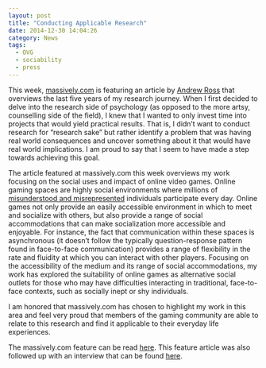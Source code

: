 ```yaml
---
layout: post
title: "Conducting Applicable Research"
date: 2014-12-30 14:04:26
category: News
tags:
  - OVG
  - sociability
  - press
---
```


This week, [massively.com](http://www.massively.com) is featuring an article by [Andrew Ross](http://massively.joystiq.com/editor/andrew-ross) that overviews the last five years of my research journey. When I first decided to delve into the research side of psychology (as opposed to the more artsy, counselling side of the field), I knew that I wanted to only invest time into projects that would yield practical results. That is, I didn’t want to conduct research for “research sake” but rather identify a problem that was having real world consequences and uncover something about it that would have real world implications. I am proud to say that I seem to have made a step towards achieving this goal. 

The article featured at massively.com this week overviews my work focusing on the social uses and impact of online video games. Online gaming spaces are highly social environments where millions of [misunderstood and misrepresented](http://bst.sagepub.com/content/32/6/471.abstract) individuals participate every day. Online games not only provide an easily accessible environment in which to meet and socialize with others, but also provide a range of social accommodations that can make socialization more accessible and enjoyable. For instance, the fact that communication within these spaces is asynchronous (it doesn’t follow the typically question-response pattern found in face-to-face communication) provides a range of flexibility in the rate and fluidity at which you can interact with other players. Focusing on the accessibility of the medium and its range of social accommodations, my work has explored the suitability of online games as alternative social outlets for those who may have difficulties interacting in traditional, face-to-face contexts, such as socially inept or shy individuals. 

I am honored that massively.com has chosen to highlight my work in this area and feel very proud that members of the gaming community are able to relate to this research and find it applicable to their everyday life experiences.

The massively.com feature can be read [here](http://massively.joystiq.com/2014/12/29/mmos-and-gaming-psychology-part-one-the-research/). This feature article was also followed up with an interview that can be found [here](http://massively.joystiq.com/2014/12/30/mmos-and-gaming-psychology-part-two-interview-with-a-researche/).
